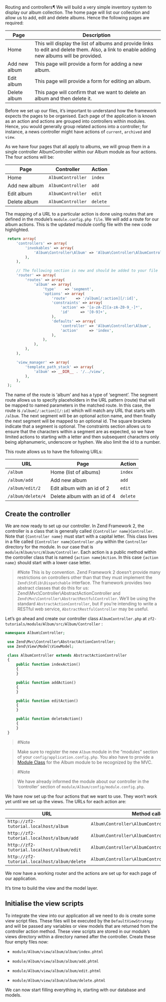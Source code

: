 Routing and controllers¶
We will build a very simple inventory system to display our album collection. The home page will list our collection and allow us to add, edit and delete albums. Hence the following pages are required:

| Page | Description |
|--|--|
| Home | This will display the list of albums and provide links to edit and delete them. Also, a link to enable adding new albums will be provided. |
| Add new album | This page will provide a form for adding a new album. |
| Edit album | This page will provide a form for editing an album. |
| Delete album | This page will confirm that we want to delete an album and then delete it. |

Before we set up our files, it’s important to understand how the framework expects the pages to be organised. Each page of the application is known as an action and actions are grouped into controllers within modules. Hence, you would generally group related actions into a controller; for instance, a news controller might have actions of `current`, `archived` and `view`.

As we have four pages that all apply to albums, we will group them in a single controller AlbumController within our Album module as four actions. The four actions will be:

| Page | Controller | Action |
|--|--|--|
| Home | `AlbumController` | `index` |
| Add new album | `AlbumController` | `add` |
| Edit album | `AlbumController` | `edit` |
| Delete album | `AlbumController` | `delete` |

The mapping of a URL to a particular action is done using routes that are defined in the module’s `module.config.php file`. We will add a route for our album actions. This is the updated module config file with the new code highlighted.

```php
 return array(
     'controllers' => array(
         'invokables' => array(
             'Album\Controller\Album' => 'Album\Controller\AlbumController',
         ),
     ),

     // The following section is new and should be added to your file
     'router' => array(
         'routes' => array(
             'album' => array(
                 'type'    => 'segment',
                 'options' => array(
                     'route'    => '/album[/:action][/:id]',
                     'constraints' => array(
                         'action' => '[a-zA-Z][a-zA-Z0-9_-]*',
                         'id'     => '[0-9]+',
                     ),
                     'defaults' => array(
                         'controller' => 'Album\Controller\Album',
                         'action'     => 'index',
                     ),
                 ),
             ),
         ),
     ),

     'view_manager' => array(
         'template_path_stack' => array(
             'album' => __DIR__ . '/../view',
         ),
     ),
 );
```

The name of the route is ‘album’ and has a type of ‘segment’. The segment route allows us to specify placeholders in the URL pattern (route) that will be mapped to named parameters in the matched route. In this case, the route is ``/album[/:action][/:id]`` which will match any URL that starts with `/album`. The next segment will be an optional action name, and then finally the next segment will be mapped to an optional id. The square brackets indicate that a segment is optional. The constraints section allows us to ensure that the characters within a segment are as expected, so we have limited actions to starting with a letter and then subsequent characters only being alphanumeric, underscore or hyphen. We also limit the id to a number.

This route allows us to have the following URLs:

| URL | Page | Action |
|--|--|--|
| `/album` | Home (list of albums) | `index` |
| `/album/add` | Add new album | `add` |
| `/album/edit/2` | Edit album with an id of 2 | `edit` |
| `/album/delete/4` | Delete album with an id of 4 | `delete` |

## Create the controller

We are now ready to set up our controller. In Zend Framework 2, the controller is a class that is generally called `{Controller name}Controller`. Note that `{Controller name}` must start with a capital letter. This class lives in a file called `{Controller name}Controller.php` within the `Controller` directory for the module. In our case that is `module/Album/src/Album/Controller`. Each action is a public method within the controller class that is named `{action name}Action`. In this case `{action name}` should start with a lower case letter.

> #Note
> This is by convention. Zend Framework 2 doesn’t provide many restrictions on controllers other than that they must implement the `Zend\Stdlib\Dispatchable` interface. The framework provides two abstract classes that do this for us: Zend\Mvc\Controller\AbstractActionController and `Zend\Mvc\Controller\AbstractRestfulController`. We’ll be using the standard `AbstractActionController`, but if you’re intending to write a RESTful web service, `AbstractRestfulController` may be useful.

Let’s go ahead and create our controller class `AlbumController.php` at `zf2-tutorials/module/Album/src/Album/Controller` :

```php
namespace Album\Controller;

 use Zend\Mvc\Controller\AbstractActionController;
 use Zend\View\Model\ViewModel;

 class AlbumController extends AbstractActionController
 {
     public function indexAction()
     {
     }

     public function addAction()
     {
     }

     public function editAction()
     {
     }

     public function deleteAction()
     {
     }
 }
```

> #Note

> Make sure to register the new `Album` module in the “modules” section of your `config/application.config.php`. You also have to provide a [Module Class](http://framework.zend.com/manual/current/en/modules/zend.module-manager.module-class.html#zend-module-manager-module-class) for the Album module to be recognized by the MVC.

> #Note

> We have already informed the module about our controller in the ‘controller’ section of `module/Album/config/module.config.php`.

We have now set up the four actions that we want to use. They won’t work yet until we set up the views. The URLs for each action are:

| URL | Method called |
|-----|---------------|
| `http://zf2-tutorial.localhost/album` | `Album\Controller\AlbumController::indexAction` |
| `http://zf2-tutorial.localhost/album/add` | `Album\Controller\AlbumController::addAction` |
| `http://zf2-tutorial.localhost/album/edit` | `Album\Controller\AlbumController::editAction` |
| `http://zf2-tutorial.localhost/album/delete` | `Album\Controller\AlbumController::deleteAction` |

We now have a working router and the actions are set up for each page of our application.

It’s time to build the view and the model layer.

## Initialise the view scripts

To integrate the view into our application all we need to do is create some view script files. These files will be executed by the `DefaultViewStrategy` and will be passed any variables or view models that are returned from the controller action method. These view scripts are stored in our module’s views directory within a directory named after the controller. Create these four empty files now:

* `module/Album/view/album/album/index.phtml`

* `module/Album/view/album/album/add.phtml`

* `module/Album/view/album/album/edit.phtml`

* `module/Album/view/album/album/delete.phtml`

We can now start filling everything in, starting with our database and models.






